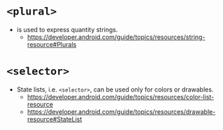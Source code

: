 # `<plural>`
* is used to express quantity strings.
  * https://developer.android.com/guide/topics/resources/string-resource#Plurals


# `<selector>`
* State lists, i.e. `<selector>`, can be used only for colors or drawables.
  * https://developer.android.com/guide/topics/resources/color-list-resource
  * https://developer.android.com/guide/topics/resources/drawable-resource#StateList
